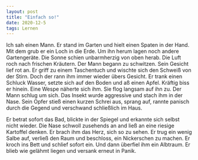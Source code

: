 ```yaml
---
layout: post
title: "Einfach so!"
date: 2020-12-5
tags: Lernen
---
```


Ich sah einen Mann. Er stand im Garten und hielt einen Spaten in der Hand. Mit dem grub er ein Loch in die Erde. Um ihn herum lagen noch andere Gartengeräte. Die Sonne
schien unbarmherzig von oben herab. Die Luft roch nach frischen Kräutern. Der Mann begann zu schwitzen. Sein Gesicht lief rot an. Er griff zu einem Taschentuch und wischte 
sich den Schweiß von der Stirn. Doch der rann ihm immer wieder übers Gesicht. Er trank einen Schluck Wasser, setzte sich auf den Boden und aß einen Apfel. Kräftig biss
er hinein. Eine Wespe näherte sich ihm. Sie flog langsam auf ihn zu. Der Mann schlug um sich. Das Insekt wurde aggressive und stach ihm in der Nase. Sein Opfer stieß
einen kurzen Schrei aus, sprang auf, rannte panisch durch die Gegend und verschwand schließlich im Haus.

Er betrat sofort das Bad, blickte in der Spiegel und erkannte sich selbst nicht wieder. Die Nase schwoll zusehends an and ließ an eine riesige Kartoffel denken. Er brach
ihm das Herz, sich so zu sehen. Er trug ein wenig Salbe auf, verließ den Raum und beschloss, ein Nickerschen zu machen. Er kroch ins Bett und schlief sofort ein. Und dann
überfiel ihm ein Albtraum. Er blieb wie gelähmt liegen und versank erneut in Panik.
